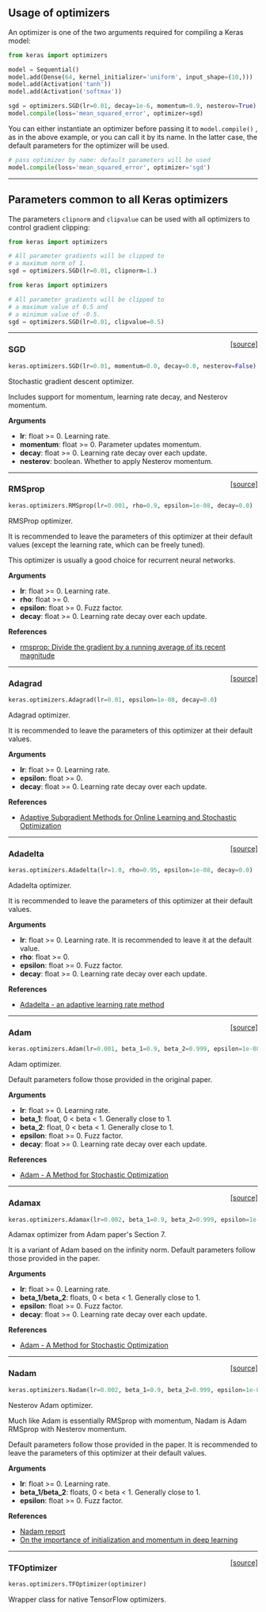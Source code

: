 
## Usage of optimizers

An optimizer is one of the two arguments required for compiling a Keras model:

```python
from keras import optimizers

model = Sequential()
model.add(Dense(64, kernel_initializer='uniform', input_shape=(10,)))
model.add(Activation('tanh'))
model.add(Activation('softmax'))

sgd = optimizers.SGD(lr=0.01, decay=1e-6, momentum=0.9, nesterov=True)
model.compile(loss='mean_squared_error', optimizer=sgd)
```

You can either instantiate an optimizer before passing it to `model.compile()` , as in the above example, or you can call it by its name. In the latter case, the default parameters for the optimizer will be used.

```python
# pass optimizer by name: default parameters will be used
model.compile(loss='mean_squared_error', optimizer='sgd')
```

---

## Parameters common to all Keras optimizers

The parameters `clipnorm` and `clipvalue` can be used with all optimizers to control gradient clipping:

```python
from keras import optimizers

# All parameter gradients will be clipped to
# a maximum norm of 1.
sgd = optimizers.SGD(lr=0.01, clipnorm=1.)
```

```python
from keras import optimizers

# All parameter gradients will be clipped to
# a maximum value of 0.5 and
# a minimum value of -0.5.
sgd = optimizers.SGD(lr=0.01, clipvalue=0.5)
```

---

<span style="float:right;">[[source]](https://github.com/keras-team/keras/blob/master/keras/optimizers.py#L130)</span>
### SGD

```python
keras.optimizers.SGD(lr=0.01, momentum=0.0, decay=0.0, nesterov=False)
```

Stochastic gradient descent optimizer.

Includes support for momentum,
learning rate decay, and Nesterov momentum.

__Arguments__

- __lr__: float >= 0. Learning rate.
- __momentum__: float >= 0. Parameter updates momentum.
- __decay__: float >= 0. Learning rate decay over each update.
- __nesterov__: boolean. Whether to apply Nesterov momentum.

----

<span style="float:right;">[[source]](https://github.com/keras-team/keras/blob/master/keras/optimizers.py#L192)</span>
### RMSprop

```python
keras.optimizers.RMSprop(lr=0.001, rho=0.9, epsilon=1e-08, decay=0.0)
```

RMSProp optimizer.

It is recommended to leave the parameters of this optimizer
at their default values
(except the learning rate, which can be freely tuned).

This optimizer is usually a good choice for recurrent
neural networks.

__Arguments__

- __lr__: float >= 0. Learning rate.
- __rho__: float >= 0.
- __epsilon__: float >= 0. Fuzz factor.
- __decay__: float >= 0. Learning rate decay over each update.

__References__

- [rmsprop: Divide the gradient by a running average of its recent magnitude](http://www.cs.toronto.edu/~tijmen/csc321/slides/lecture_slides_lec6.pdf)

----

<span style="float:right;">[[source]](https://github.com/keras-team/keras/blob/master/keras/optimizers.py#L257)</span>
### Adagrad

```python
keras.optimizers.Adagrad(lr=0.01, epsilon=1e-08, decay=0.0)
```

Adagrad optimizer.

It is recommended to leave the parameters of this optimizer
at their default values.

__Arguments__

- __lr__: float >= 0. Learning rate.
- __epsilon__: float >= 0.
- __decay__: float >= 0. Learning rate decay over each update.

__References__

- [Adaptive Subgradient Methods for Online Learning and Stochastic Optimization](http://www.jmlr.org/papers/volume12/duchi11a/duchi11a.pdf)

----

<span style="float:right;">[[source]](https://github.com/keras-team/keras/blob/master/keras/optimizers.py#L314)</span>
### Adadelta

```python
keras.optimizers.Adadelta(lr=1.0, rho=0.95, epsilon=1e-08, decay=0.0)
```

Adadelta optimizer.

It is recommended to leave the parameters of this optimizer
at their default values.

__Arguments__

- __lr__: float >= 0. Learning rate.
It is recommended to leave it at the default value.
- __rho__: float >= 0.
- __epsilon__: float >= 0. Fuzz factor.
- __decay__: float >= 0. Learning rate decay over each update.

__References__

- [Adadelta - an adaptive learning rate method](http://arxiv.org/abs/1212.5701)

----

<span style="float:right;">[[source]](https://github.com/keras-team/keras/blob/master/keras/optimizers.py#L385)</span>
### Adam

```python
keras.optimizers.Adam(lr=0.001, beta_1=0.9, beta_2=0.999, epsilon=1e-08, decay=0.0)
```

Adam optimizer.

Default parameters follow those provided in the original paper.

__Arguments__

- __lr__: float >= 0. Learning rate.
- __beta_1__: float, 0 < beta < 1. Generally close to 1.
- __beta_2__: float, 0 < beta < 1. Generally close to 1.
- __epsilon__: float >= 0. Fuzz factor.
- __decay__: float >= 0. Learning rate decay over each update.

__References__

- [Adam - A Method for Stochastic Optimization](http://arxiv.org/abs/1412.6980v8)

----

<span style="float:right;">[[source]](https://github.com/keras-team/keras/blob/master/keras/optimizers.py#L457)</span>
### Adamax

```python
keras.optimizers.Adamax(lr=0.002, beta_1=0.9, beta_2=0.999, epsilon=1e-08, decay=0.0)
```

Adamax optimizer from Adam paper's Section 7.

It is a variant of Adam based on the infinity norm.
Default parameters follow those provided in the paper.

__Arguments__

- __lr__: float >= 0. Learning rate.
- __beta_1/beta_2__: floats, 0 < beta < 1. Generally close to 1.
- __epsilon__: float >= 0. Fuzz factor.
- __decay__: float >= 0. Learning rate decay over each update.

__References__

- [Adam - A Method for Stochastic Optimization](http://arxiv.org/abs/1412.6980v8)

----

<span style="float:right;">[[source]](https://github.com/keras-team/keras/blob/master/keras/optimizers.py#L532)</span>
### Nadam

```python
keras.optimizers.Nadam(lr=0.002, beta_1=0.9, beta_2=0.999, epsilon=1e-08, schedule_decay=0.004)
```

Nesterov Adam optimizer.

Much like Adam is essentially RMSprop with momentum,
Nadam is Adam RMSprop with Nesterov momentum.

Default parameters follow those provided in the paper.
It is recommended to leave the parameters of this optimizer
at their default values.

__Arguments__

- __lr__: float >= 0. Learning rate.
- __beta_1/beta_2__: floats, 0 < beta < 1. Generally close to 1.
- __epsilon__: float >= 0. Fuzz factor.

__References__

- [Nadam report](http://cs229.stanford.edu/proj2015/054_report.pdf)
- [On the importance of initialization and momentum in deep learning](http://www.cs.toronto.edu/~fritz/absps/momentum.pdf)

----

<span style="float:right;">[[source]](https://github.com/keras-team/keras/blob/master/keras/optimizers.py#L616)</span>
### TFOptimizer

```python
keras.optimizers.TFOptimizer(optimizer)
```

Wrapper class for native TensorFlow optimizers.

